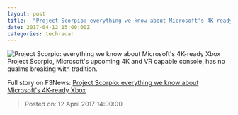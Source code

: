 ```yaml
---
layout: post
title:  "Project Scorpio: everything we know about Microsoft's 4K-ready Xbox"
date: 2017-04-12 15:00:00Z
categories: techradar
---
```


![Project Scorpio: everything we know about Microsoft's 4K-ready Xbox](http://cdn.mos.cms.futurecdn.net/XD5UGSCNotJCjHNzBfnKVF-1200-80.png)
Project Scorpio, Microsoft's upcoming 4K and VR capable console, has no qualms breaking with tradition.


Full story on F3News: [Project Scorpio: everything we know about Microsoft's 4K-ready Xbox](http://www.f3nws.com/n/hBxnGF)

> Posted on: 12 April 2017 14:00:00
